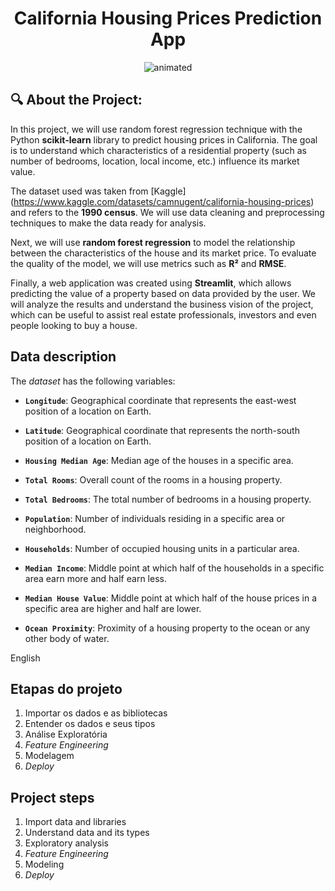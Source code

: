 **<h1 align='center'>California Housing Prices Prediction App </h1>**

<p align="center">
<img src="https://github.com/user-attachments/assets/81788ae3-ff70-470f-8058-c5fd6b09b970" alt="animated" />
</p>


## 🔍 About the Project:
In this project, we will use random forest regression technique with the Python **scikit-learn** library to predict housing prices in California. The goal is to understand which characteristics of a residential property (such as number of bedrooms, location, local income, etc.) influence its market value.

The dataset used was taken from [Kaggle] (https://www.kaggle.com/datasets/camnugent/california-housing-prices) and refers to the **1990 census**. We will use data cleaning and preprocessing techniques to make the data ready for analysis.

Next, we will use **random forest regression** to model the relationship between the characteristics of the house and its market price. To evaluate the quality of the model, we will use metrics such as **R²** and **RMSE**.

Finally, a web application was created using **Streamlit**, which allows predicting the value of a property based on data provided by the user. We will analyze the results and understand the business vision of the project, which can be useful to assist real estate professionals, investors and even people looking to buy a house.

## Data description

The *dataset* has the following variables:

- **`Longitude`**: Geographical coordinate that represents the east-west position of a location on Earth.

- **` Latitude `**: Geographical coordinate that represents the north-south position of a location on Earth.

- **` Housing Median Age `**: Median age of the houses in a specific area.

- **` Total Rooms `**: Overall count of the rooms in a housing property.

- **` Total Bedrooms `**: The total number of bedrooms in a housing property.

- **` Population `**: Number of individuals residing in a specific area or neighborhood.
- **` Households `**: Number of occupied housing units in a particular area.
- **` Median Income `**: Middle point at which half of the households in a specific area earn more and half earn less.

- **` Median House Value `**: Middle point at which half of the house prices in a specific area are higher and half are lower.

- **` Ocean Proximity `**: Proximity of a housing property to the ocean or any other body of water.


English
## Etapas do projeto

1. Importar os dados e as bibliotecas
2. Entender os dados e seus tipos
3. Análise Exploratória
4. *Feature Engineering*
5. Modelagem
6. *Deploy*
## Project steps

1. Import data and libraries
2. Understand data and its types
3. Exploratory analysis
4. *Feature Engineering*
5. Modeling
6. *Deploy*

